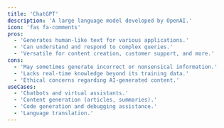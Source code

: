 ```yaml
---
title: 'ChatGPT'
description: 'A large language model developed by OpenAI.'
icon: 'fas fa-comments'
pros:
  - 'Generates human-like text for various applications.'
  - 'Can understand and respond to complex queries.'
  - 'Versatile for content creation, customer support, and more.'
cons:
  - 'May sometimes generate incorrect or nonsensical information.'
  - 'Lacks real-time knowledge beyond its training data.'
  - 'Ethical concerns regarding AI-generated content.'
useCases:
  - 'Chatbots and virtual assistants.'
  - 'Content generation (articles, summaries).'
  - 'Code generation and debugging assistance.'
  - 'Language translation.'
---
```

